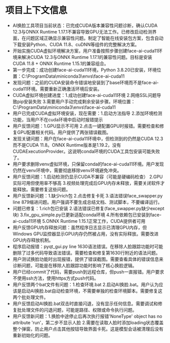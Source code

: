 # 项目上下文信息

- AI换脸工具项目当前状态：已完成CUDA版本兼容性问题诊断，确认CUDA 12.3与ONNX Runtime 1.17.1不兼容导致GPU无法工作。已修改启动检测界面，在问题区域正确显示兼容性问题。制定了智能在线安装包方案，包含自动下载安装Python、CUDA 11.8、cuDNN等组件的完整解决方案。
- 开始实施CUDA虚拟环境解决方案，用户准备按照步骤创建face-ai-cuda11环境来解决CUDA 12.3与ONNX Runtime 1.17.1的兼容性问题。目标是安装CUDA 11.8 + ONNX Runtime 1.15.1的兼容组合。
- 第一步完成：成功创建face-ai-cuda11环境，Python 3.8.20已安装，环境位置：C:\ProgramData\miniconda3\envs\face-ai-cuda11
- 发现问题：之前的CUDA安装命令错误地安装到了base环境而不是face-ai-cuda11环境。需要重新正确激活环境后安装。
- CUDA虚拟环境创建进度：1.成功创建face-ai-cuda11环境 2.网络SSL问题导致pip安装失败 3.需要用户手动完成剩余安装步骤。环境位置：C:\ProgramData\miniconda3\envs\face-ai-cuda11
- 用户已完成CUDA虚拟环境安装，现在需要：1.启动方法指导 2.添加环境检测功能，当用户不在cuda环境中启动时报错提示
- 用户反馈问题：1.GPU显示不可用 2.点击一键配置GPU时报错。需要检查和修复GPU配置相关代码。用户提供了两张错误截图。
- 发现关键问题：用户在face-ai-cuda11环境中，但检测到的仍然是CUDA 12.3而不是CUDA 11.8。ONNX Runtime版本是1.19.2，没有CUDAExecutionProvider。这说明conda环境的CUDA工具包安装可能失败了。
- 用户要求删除venv虚拟环境，只保留conda的face-ai-cuda11环境。用户发现仍然在venv环境中，需要彻底移除venv环境避免冲突。
- 用户反馈问题：1.启动检测仍显示CUDA不兼容（可能是硬编码检查） 2.GPU实际可用但使用率不够高 3.视频处理完成后GPU内存未释放，需要关闭软件才能释放。需要修复这些问题。
- 用户反馈新问题：1.缺少rich包 2.点击修复卡死 3.语法错误face_swapper.py line 879缩进问题。用户强调不要生成总结文档、测试脚本，不要编译运行。
- 问题已修复：1.rich包已安装 2.语法错误已修复(face_swapper.py缺少except块) 3.fix_gpu_simple.py已更新适配conda环境 4.所有依赖包已安装到face-ai-cuda11环境 5.ONNX Runtime 1.15.1正常工作，CUDA提供者可用
- 用户反馈GPU内存释放问题：虽然程序日志显示已清理GPU内存，但Windows GPU监控器显示GPU内存仍然被占用，没有实际释放。需要改进GPU内存释放机制。
- 程序启动报错：pyqt_gui.py line 1630语法错误。在移除人脸跟踪功能时可能删除了过多代码导致语法错误。需要检查和修复第1630行附近的语法问题。
- 用户测试换脸功能时出现报错，提供了错误截图。需要查看具体的错误信息来诊断问题，可能是在移除人脸跟踪功能时影响了核心换脸逻辑。
- 用户已经commit了代码，需要push到远程仓库，但push一直报错。用户要求不使用ssh方法，使用https方式push代码。
- 用户反馈两个bat文件有问题：1.检查环境.bat 2.启动AI换脸.bat。用户认为应该是启动AI换脸.bat自动检查环境，不需要单独的检查环境脚本。需要修复这两个批处理文件。
- 用户反馈启动AI换脸.bat双击时直接闪退，没有显示任何信息。需要调试和修复批处理文件的闪退问题，可能是路径、权限或命令执行问题。
- 用户反馈新问题：1.换脸中途停止后再次执行报错'NoneType' object has no attribute 'run'，第二步不显示人脸 2.需要在读取人脸时添加loading状态覆盖整个弹窗，防止用户点击其他按钮导致界面卡死。这是模型会话被清理后没有重新初始化的问题。
